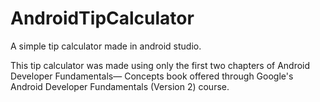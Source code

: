 # AndroidTipCalculator
A simple tip calculator made in android studio.

This tip calculator was made using only the first two chapters of Android Developer Fundamentals— Concepts book offered through
Google's Android Developer Fundamentals (Version 2) course.

